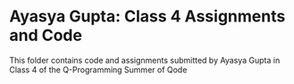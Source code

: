 # Ayasya Gupta: Class 4 Assignments and Code
This folder contains code and assignments submitted by Ayasya Gupta in Class 4 of the Q-Programming Summer of Qode